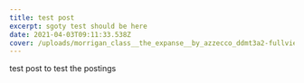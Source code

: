 ```yaml
---
title: test post
excerpt: sgoty test should be here
date: 2021-04-03T09:11:33.538Z
cover: /uploads/morrigan_class__the_expanse__by_azzecco_ddmt3a2-fullview.jpg
---
```

test post to test the postings